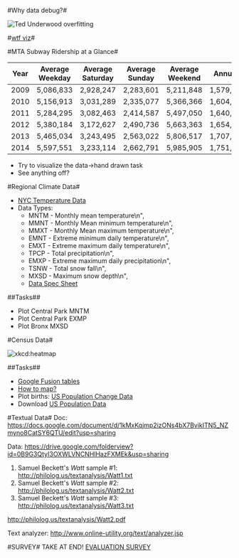 #Why data debug?#

![Ted Underwood overfitting](https://pbs.twimg.com/media/BuIq4vXIAAA04oM.jpg:large)

#[wtf viz](http://viz.wtf/)#

#MTA Subway Ridership at a Glance#

| Year  |  Average Weekday  |  Average Saturday  |  Average Sunday  |  Average Weekend  |  Annual Total |     
|-------|-------------|------------|--------------|-------------|---------------| 
|2009  |  5,086,833  |  2,928,247  |  2,283,601  |  5,211,848  |  1,579,866,600 |
| 2010  |  5,156,913  |  3,031,289  |  2,335,077  |  5,366,366  |  1,604,198,017 |
| 2011   |  5,284,295  |  3,082,463  |  2,414,587  |  5,497,050  |  1,640,434,672 |
| 2012   |  5,380,184  |  3,172,627  |  2,490,736  |  5,663,363  |  1,654,582,265 |
| 2013   |  5,465,034  |  3,243,495  |  2,563,022  |  5,806,517  |  1,707,555,714 |
| 2014   |  5,597,551  |  3,233,114  |  2,662,791  |  5,985,905  |  1,751,287,621 |

* Try to visualize the data->hand drawn task
* See anything off?

#Regional Climate Data#
* [NYC Temperature Data](https://github.com/GCDigitalFellows/Workshop-Outlines/blob/master/data_debug/GHCN_2005_2015.xls)
* Data Types: 
  + MNTM - Monthly mean temperature\n",
  + MMNT - Monthly Mean minimum temperature\n",
  + MMXT - Monthly Mean maximum temperature\n",
  + EMNT - Extreme minimum daily temperature\n",
  + EMXT - Extreme maximum daily temperature\n",
  + TPCP - Total precipitation\n",
  + EMXP - Extreme maximum daily precipitation\n",
  + TSNW - Total snow fall\n",
  + MXSD - Maximum snow depth\n",
  + [Data Spec Sheet](https://github.com/GCDigitalFellows/Workshop-Outlines/blob/master/data_debug/GHCNDMS_documentation.pdf)

##Tasks##
* Plot Central Park MNTM
* Plot Central Park EXMP
* Plot Bronx MXSD

#Census Data#

![xkcd:heatmap](http://imgs.xkcd.com/comics/heatmap.png)

##Tasks##
* [Google Fusion tables](https://support.google.com/fusiontables/answer/2527132)
* [How to map?](http://digitalsplashmedia.com/2014/07/creating-choropleth-maps-with-google-fusion-tables/)
* Plot births: [US Population Change  Data](http://factfinder.census.gov/faces/tableservices/jsf/pages/productview.xhtml?src=bkmk)
* Download [US Population Data](http://www.census.gov/popest/data/state/totals/2013/tables/NST-EST2013-01.csv)

#Textual Data#
Doc: https://docs.google.com/document/d/1kMxKqjmp2izONs4bX7BvikITN5_NZmyno8CatSY6QTU/edit?usp=sharing

Data: https://drive.google.com/folderview?id=0B9G3QtyI3OXWLVNCNHlHazFXMEk&usp=sharing

1. Samuel Beckett's *Watt* sample #1: http://philolog.us/textanalysis/Watt1.txt
2. Samuel Beckett's *Watt* sample #2: http://philolog.us/textanalysis/Watt2.txt
3. Samuel Beckett's *Watt* sample #3: http://philolog.us/textanalysis/Watt3.txt

http://philolog.us/textanalysis/Watt2.pdf

Text analyzer: http://www.online-utility.org/text/analyzer.jsp

#SURVEY#
TAKE AT END! [EVALUATION SURVEY](https://docs.google.com/forms/d/1Q6dYD6emcNlOTA6oeJmVc3Z-qKvWGGhE_SjVnVRWHbI/viewform)
